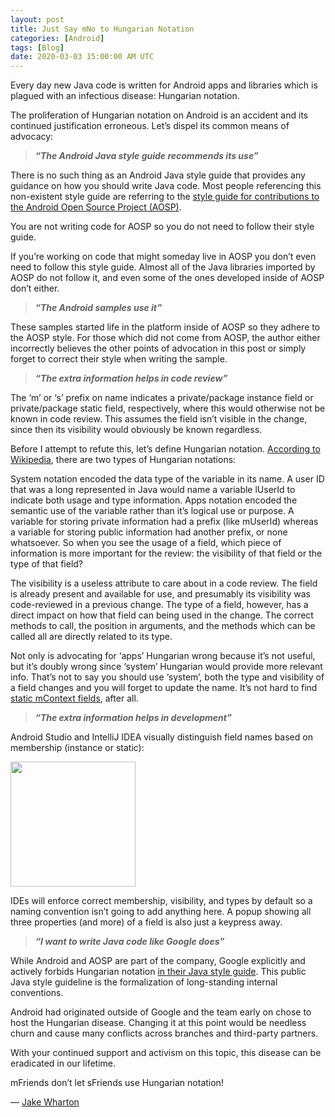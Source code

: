 ```yaml
---
layout: post
title: Just Say mNo to Hungarian Notation
categories: [Android]
tags: [Blog]
date: 2020-03-03 15:00:00 AM UTC
---
```


Every day new Java code is written for Android apps and libraries which is plagued with an infectious disease: Hungarian notation.

The proliferation of Hungarian notation on Android is an accident and its continued justification erroneous. Let’s dispel its common means of advocacy:

>_**“The Android Java style guide recommends its use”**_

There is no such thing as an Android Java style guide that provides any guidance on how you should write Java code. Most people referencing this non-existent style guide are referring to the [style guide for contributions to the Android Open Source Project (AOSP)](http://s.android.com/source/code-style.html#follow-field-naming-conventions).

You are not writing code for AOSP so you do not need to follow their style guide.

If you’re working on code that might someday live in AOSP you don’t even need to follow this style guide. Almost all of the Java libraries imported by AOSP do not follow it, and even some of the ones developed inside of AOSP don’t either.

>_**“The Android samples use it”**_

These samples started life in the platform inside of AOSP so they adhere to the AOSP style. For those which did not come from AOSP, the author either incorrectly believes the other points of advocation in this post or simply forget to correct their style when writing the sample.

>_**“The extra information helps in code review”**_

The ‘m’ or ‘s’ prefix on name indicates a private/package instance field or private/package static field, respectively, where this would otherwise not be known in code review. This assumes the field isn’t visible in the change, since then its visibility would obviously be known regardless.

Before I attempt to refute this, let’s define Hungarian notation. [According to Wikipedia](https://en.wikipedia.org/wiki/Hungarian_notation#Systems_vs._Apps_Hungarian), there are two types of Hungarian notations:

System notation encoded the data type of the variable in its name. A user ID that was a long represented in Java would name a variable lUserId to indicate both usage and type information.
Apps notation encoded the semantic use of the variable rather than it’s logical use or purpose. A variable for storing private information had a prefix (like mUserId) whereas a variable for storing public information had another prefix, or none whatsoever.
So when you see the usage of a field, which piece of information is more important for the review: the visibility of that field or the type of that field?

The visibility is a useless attribute to care about in a code review. The field is already present and available for use, and presumably its visibility was code-reviewed in a previous change. The type of a field, however, has a direct impact on how that field can being used in the change. The correct methods to call, the position in arguments, and the methods which can be called all are directly related to its type.

Not only is advocating for ‘apps’ Hungarian wrong because it’s not useful, but it’s doubly wrong since ‘system’ Hungarian would provide more relevant info. That’s not to say you should use ‘system’, both the type and visibility of a field changes and you will forget to update the name. It’s not hard to find [static mContext fields](https://github.com/square/leakcanary/blob/4950e1756c79fba871f524d5d9c47ed9322b23b3/leakcanary-android/src/main/java/com/squareup/leakcanary/AndroidExcludedRefs.java#L263-L269), after all.

>_**“The extra information helps in development”**_

Android Studio and IntelliJ IDEA visually distinguish field names based on membership (instance or static):

<img src="https://jakewharton.com/static/post-image/hungarian-idea.png" height="200">

IDEs will enforce correct membership, visibility, and types by default so a naming convention isn’t going to add anything here. A popup showing all three properties (and more) of a field is also just a keypress away.

>_**“I want to write Java code like Google does”**_

While Android and AOSP are part of the company, Google explicitly and actively forbids Hungarian notation [in their Java style guide](https://google.github.io/styleguide/javaguide.html#s5.1-identifier-names). This public Java style guideline is the formalization of long-standing internal conventions.

Android had originated outside of Google and the team early on chose to host the Hungarian disease. Changing it at this point would be needless churn and cause many conflicts across branches and third-party partners.

With your continued support and activism on this topic, this disease can be eradicated in our lifetime.

mFriends don’t let sFriends use Hungarian notation!

— [Jake Wharton](https://jakewharton.com/just-say-no-to-hungarian-notation/)